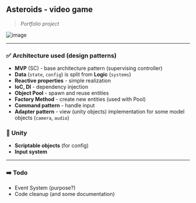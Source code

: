 ## Asteroids - video game
> _Portfolio project_

![image](https://github.com/leni8ec/game-asteroids/assets/2379473/86ce4f7b-5b7e-4f0f-bf61-778990c0321d)


---

### ✅ Architecture used (design patterns)
- **MVP** (SC) - base architecture pattern (supervising controller)
- **Data** (`state`, `config`) is split from **Logic** (`systems`)
- **Reactive properties** - simple realization
- **IoC, DI** - dependency injection 
- **Object Pool** - spawn and reuse entities
- **Factory Method** - create new entities (used with Pool)
- **Command pattern** - handle input
- **Adapter pattern** - view (unity objects) implementation for some model objects (`camera`, `audio`)


### 🔲 Unity
- **Scriptable objects** (for config)
- **Input system**

---

### ➡️ Todo
- Event System (purpose?)
- Code cleanup (and some documentation)

